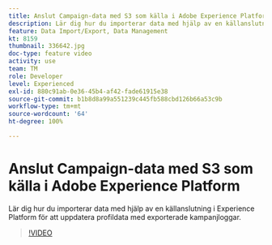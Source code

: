 ```yaml
---
title: Anslut Campaign-data med S3 som källa i Adobe Experience Platform
description: Lär dig hur du importerar data med hjälp av en källanslutning i Experience Platform för att uppdatera profildata med exporterade kampanjloggar.
feature: Data Import/Export, Data Management
kt: 8159
thumbnail: 336642.jpg
doc-type: feature video
activity: use
team: TM
role: Developer
level: Experienced
exl-id: 880c91ab-0e36-45b4-af42-fade61915e38
source-git-commit: b1b8d8a99a551239c445fb588cbd126b66a53c9b
workflow-type: tm+mt
source-wordcount: '64'
ht-degree: 100%

---
```


# Anslut Campaign-data med S3 som källa i Adobe Experience Platform

Lär dig hur du importerar data med hjälp av en källanslutning i Experience Platform för att uppdatera profildata med exporterade kampanjloggar.

>[!VIDEO](https://video.tv.adobe.com/v/336642?quality=12&learn=on)
